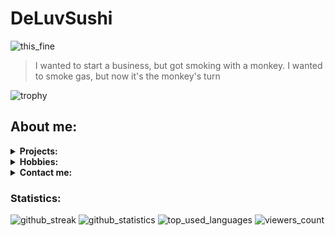 # DeLuvSushi

![this_fine](https://c.tenor.com/7WWgg92c5CEAAAAC/gon-rage.gif)
> I wanted to start a business, but got smoking with a monkey. I wanted to smoke gas, but now it's the monkey's turn

![trophy](https://github-profile-trophy.vercel.app/?username=deluvsushi&no-frame=true&no-bg=true&theme=juicyfresh)

## About me:

<details>
  <summary><b>Projects: </b></summary>
<p align="center">
</p>

>[`AminoLab`](https://github.com/deluvsushi/AminoLab) - Web API For https://aminoapps.com social network

>[`AnilibriaAPI`](https://github.com/deluvsushi/AnilibriaAPI) - API for russian anime website www.anilibria.tv

>[`RemangaAPI`](https://github.com/deluvsushi/RemangaAPI) - API for reading manga russian website https://remanga.org

>[`RandStuffAPI`](https://github.com/deluvsushi/RandStuffAPI) - API for randomstuff generating russian website https://randstuff.ru

>[`AuthorTodayAPI`](https://github.com/deluvsushi/AuthorTodayAPI) - API For reading books russian website https://author.today/

>[`AminoBoi`](https://github.com/deluvsushi/AminoBoi) - Mobile API For https://aminoapps.com using (https://service.narvii.com/api/v1)

>[`ProjectZ.py`](https://github.com/deluvsushi/ProjectZ.py) - Mobile API for creating bots in ProjectZ social network				     

</details>

<details>
  <summary><b>Hobbies: </b></summary>
<p align="center">
</p>

![watching_anime](https://img.shields.io/badge/-1.Watching%20Anime-black?style=for-the-badge&logo=null&logoColor=white&labelColor=000000)
![gaming](https://img.shields.io/badge/-2.Gaming-black?style=for-the-badge&logo=null&logoColor=white&labelColor=000000)
![making_beats](https://img.shields.io/badge/-3.Making%20Beats-black?style=for-the-badge&logo=null&logoColor=white&labelColor=000000)
![coding_programming](https://img.shields.io/badge/-4.Coding/Programming-black?style=for-the-badge&logo=null&logoColor=white&labelColor=000000)
![reading_manga](https://img.shields.io/badge/-5.Reading%20Manga-black?style=for-the-badge&logo=null&logoColor=white&labelColor=000000)

</details>

<details>
  <summary><b>Contact me: </b></summary>
<p align="center">
</p>

- [`@FFuckEmWeBall`](https://t.me/FFuckEmWeBaLL) In Telegram
- [`deluvsushi`](https://youtube.com/channel/UCfr0xeEmrOs1j9y5TvNyMgg) In YouTube
- [`@skeletonic`](vk.com/skeletonic) In VK

</details>

### Statistics:

![github_streak](https://github-readme-streak-stats.herokuapp.com/?user=deluvsushi&theme=dark&hide_border=true)
![github_statistics](https://github-readme-stats.vercel.app/api?username=deluvsushi&show_icons=true&theme=dark&hide_border=true)
![top_used_languages](https://github-readme-stats.vercel.app/api/top-langs/?username=deluvsushi&theme=dark&hide_border=true)
![viewers_count](https://komarev.com/ghpvc/?username=deluvsushi&color=000000&style=plastic&label=viewers)
